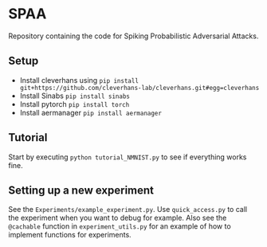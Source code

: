 # SPAA
Repository containing the code for Spiking Probabilistic Adversarial Attacks.

## Setup
- Install cleverhans using ```pip install git+https://github.com/cleverhans-lab/cleverhans.git#egg=cleverhans```
- Install Sinabs ```pip install sinabs```
- Install pytorch ```pip install torch```
- Install aermanager ```pip install aermanager```

## Tutorial
Start by executing ```python tutorial_NMNIST.py``` to see if everything works fine.

## Setting up a new experiment
See the ```Experiments/example_experiment.py```. Use ```quick_access.py``` to call the experiment when you want to debug for example.
Also see the ```@cachable``` function in ```experiment_utils.py``` for an example of how to implement functions for experiments.